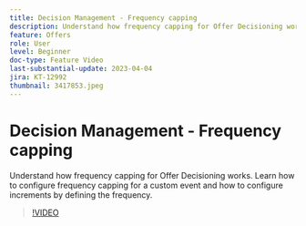 ```yaml
---
title: Decision Management - Frequency capping
description: Understand how frequency capping for Offer Decisioning works. Learn how to configure frequency capping for a custom event and how to configure increments by defining the frequency.
feature: Offers
role: User
level: Beginner
doc-type: Feature Video
last-substantial-update: 2023-04-04
jira: KT-12992
thumbnail: 3417853.jpeg
---
```


# Decision Management - Frequency capping

Understand how frequency capping for Offer Decisioning works. Learn how to configure frequency capping for a custom event and how to configure increments by defining the frequency.

>[!VIDEO](https://video.tv.adobe.com/v/3417853/?quality=12&learn=on)
